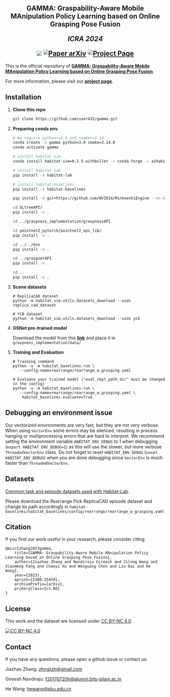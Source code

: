 <h2 align="center">
  <b>GAMMA: Graspability-Aware Mobile MAnipulation Policy Learning based on Online Grasping Pose Fusion</b>

  <b><i>ICRA 2024</i></b>

<div align="center">
    <a href="https://https://2024.ieee-icra.org/" target="_blank">
    <img src="https://img.shields.io/badge/ICRA 2024-Conference paper-red"></a>
    <a href="https://arxiv.org/abs/2309.15459" target="_blank">
    <img src="https://img.shields.io/badge/Paper-arXiv-green" alt="Paper arXiv"></a>
    <a href="https://pku-epic.github.io/GAMMA/" target="_blank">
    <img src="https://img.shields.io/badge/Page-GAMMA-blue" alt="Project Page"/></a>
</div>
</h2>

This is the official repository of [**GAMMA: Graspability-Aware Mobile MAnipulation Policy Learning based on Online Grasping Pose Fusion**](https://arxiv.org/abs/2309.15459).

For more information, please visit our [**project page**](https://pku-epic.github.io/GAMMA/).

## Installation
1. **Clone this repo**
   ```bash
   git clone https://github.com/user432/gamma.git
   ```

1. **Preparing conda env**
   ```bash
   # We require python>=3.9 and cmake>=3.14
   conda create -n gamma python=3.9 cmake=3.14.0
   conda activate gamma

   # install habitat-sim
   conda install habitat-sim=0.2.5 withbullet -c conda-forge -c aihabitat

   # install habitat-lab
   pip install -e habitat-lab

   # install habitat-baselines
   pip install -e habitat-baselines
   
   pip install -U git+https://github.com/NVIDIA/MinkowskiEngine --no-deps

   cd GLtreeAPI/
   pip install -e .

   cd ../graspness_implementation/graspnessAPI

   cd pointnet2_pytorch/pointnet2_ops_lib/
   pip install -e .

   cd ../../knn
   pip install -e .

   cd ../graspnetAPI
   pip install -e .

   cd ..
   pip install -e .
   ```
1. **Scene datasets**
    ```
    # ReplicaCAD dataset
    python -m habitat_sim.utils.datasets_download --uids replica_cad_dataset

    # YCB dataset
    python -m habitat_sim.utils.datasets_download --uids ycb 
    ```


1. **GSNet pre-trained model**
  
    Download the model from this [**link**](https://drive.google.com/file/d/1F_6EDdht1kr7bZCcgt54ieaIgWuvfS14/view?usp=sharing) and place it in `graspness_implementation/data/`

1. **Training and Evaluation**
    ```
    # Training command
    python -u -m habitat_baselines.run \
       --config-name=rearrange/rearrange_w_grasping.yaml

    # Evaluate your trained model ("eval_ckpt_path_dir" must be changed in the config)
    python -u -m habitat_baselines.run \
       --config-name=rearrange/rearrange_w_grasping.yaml \
        habitat_baselines.evaluate=True
    ```

## Debugging an environment issue

Our vectorized environments are very fast, but they are not very verbose. When using `VectorEnv` some errors may be silenced, resulting in process hanging or multiprocessing errors that are hard to interpret. We recommend setting the environment variable `HABITAT_ENV_DEBUG` to 1 when debugging (`export HABITAT_ENV_DEBUG=1`) as this will use the slower, but more verbose `ThreadedVectorEnv` class. Do not forget to reset `HABITAT_ENV_DEBUG` (`unset HABITAT_ENV_DEBUG`) when you are done debugging since `VectorEnv` is much faster than `ThreadedVectorEnv`.

## Datasets

[Common task and episode datasets used with Habitat-Lab](DATASETS.md).

Please download the Rearrange Pick ReplicaCAD episode dataset and change its path accordingly in `habitat-baselines/habitat_baselines/config/rearrange/rearrange_w_grasping.yaml`

## Citation
If you find our work useful in your research, please consider citing:

```
@misc{zhang2023gamma,
    title={GAMMA: Graspability-Aware Mobile MAnipulation Policy Learning based on Online Grasping Pose Fusion},
    author={Jiazhao Zhang and Nandiraju Gireesh and Jilong Wang and Xiaomeng Fang and Chaoyi Xu and Weiguang Chen and Liu Dai and He Wang},
    year={2023},
    eprint={2309.15459},
    archivePrefix={arXiv},
    primaryClass={cs.RO}
}
```

## License

 This work and the dataset are licensed under [CC BY-NC 4.0][cc-by-nc].

 [![CC BY-NC 4.0][cc-by-nc-image]][cc-by-nc]

 [cc-by-nc]: https://creativecommons.org/licenses/by-nc/4.0/
 [cc-by-nc-image]: https://licensebuttons.net/l/by-nc/4.0/88x31.png

## Contact
If you have any questions, please open a github issue or contact us:

Jiazhao Zhang: zhngjizh@gmail.com

Gireesh Nandiraju: f20170720h@alumni.bits-pilani.ac.in

He Wang: hewang@pku.edu.cn
